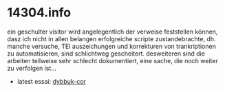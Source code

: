 # 14304.info
ein geschulter visitor wird angelegentlich der verweise feststellen können, dasz ich nicht in allen belangen erfolgreiche scripte zustandebrachte, dh. manche versuche, TEI auszeichungen und korrekturen von trankriptionen zu automatisieren, sind schlichtweg gescheitert. desweiteren sind die arbeiten teilweise sehr schlecht dokumentiert, eine sache, die noch weiter zu verfolgen ist...

- latest essai: [dybbuk-cor](https://github.com/esteeschwarz/dybbuk-cor)